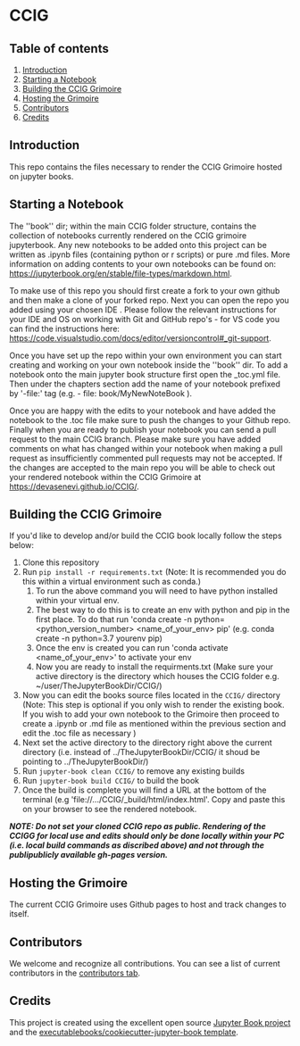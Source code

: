 # CCIG

## Table of contents

 1. [Introduction](#introduction)
 2. [Starting a Notebook](#starting-a-notebook)
 3. [Building the CCIG Grimoire](#building-the-ccig-grimoire)
 4. [Hosting the Grimoire](#hosting-the-grimoire)
 5. [Contributors](#contributors)
 6. [Credits](#credits)

## Introduction

This repo contains the files necessary to render the CCIG Grimoire hosted on jupyter books.

## Starting a Notebook

The ''book'' dir; within the main CCIG folder structure, contains the collection of notebooks currently rendered on the CCIG grimoire jupyterbook. Any new notebooks to be added onto this project can be written as .ipynb files (containing python or r scripts) or pure .md files. More information on adding contents to your own notebooks can be found on: <https://jupyterbook.org/en/stable/file-types/markdown.html>.

To make use of this repo you should first create a fork to your own github and then make a clone of your forked repo. Next you can open the repo you added using your chosen IDE . Please follow the relevant instructions for your IDE and OS on working with Git and GitHub repo's - for VS code you can find the instructions here: <https://code.visualstudio.com/docs/editor/versioncontrol#_git-support>.

Once you have set up the repo within your own environment you can start creating and working on your own notebook inside the ''book'' dir. To add a notebook onto the main jupyter book structure first open the _toc.yml file. Then under the chapters section add the name of your notebook prefixed by '-file:' tag (e.g. - file: book/MyNewNoteBook ).

Once you are happy with the edits to your notebook and have added the notebook to the .toc file make sure to push the changes to your Github repo. Finally when you are ready to publish your notebook you can send a pull request to the main CCIG branch. Please make sure you have added comments on what has changed within your notebook when making a pull request as insufficiently commented pull requests may not be accepted. If the changes are accepted to the main repo you will be able to check out your rendered notebook within the CCIG Grimoire at <https://devasenevi.github.io/CCIG/>.

## Building the CCIG Grimoire

If you'd like to develop and/or build the CCIG book locally follow the steps below:

1. Clone this repository
2. Run `pip install -r requirements.txt` (Note: It is recommended you do this within a virtual environment such as conda.)
   1. To run the above command you will need to have python installed within your virtual env.
   2. The best way to do this is to create an env with python and pip in the first place. To do that run 'conda create -n python=<python_version_number> <name_of_your_env> pip' (e.g. conda create -n python=3.7 yourenv pip)
   3. Once the env is created you can run 'conda activate <name_of_your_env>' to activate your env
   4. Now you are ready to install the requirments.txt (Make sure your active directory is the directory which houses the CCIG folder e.g. ~/user/TheJupyterBookDir/CCIG/)
3. Now you can edit the books source files located in the `CCIG/` directory (Note: This step is optional if you only wish to render the existing book. If you wish to add your own notebook to the Grimoire then proceed to create a .ipynb or .md file as mentioned within the previous section and edit the .toc file as necessary )
4. Next set the active directory to the directory right above the current directory (i.e. instead of ../TheJupyterBookDir/CCIG/ it shoud be pointing to ../TheJupyterBookDir/)
5. Run `jupyter-book clean CCIG/` to remove any existing builds
6. Run `jupyter-book build CCIG/` to build the book
7. Once the build is complete you will find a URL at the bottom of the terminal (e.g 'file://.../CCIG/_build/html/index.html'. Copy and paste this on your browser to see the rendered notebook.

***NOTE: Do not set your cloned CCIG repo as public. Rendering of the CCIGG for local use and edits should only be done locally within your PC (i.e. local build commands as discribed above) and not through the publipublicly available gh-pages version.***

## Hosting the Grimoire

The current CCIG Grimoire uses Github pages to host and track changes to itself.

## Contributors

We welcome and recognize all contributions. You can see a list of current contributors in the [contributors tab](https://github.com/DevaSenevi/CCIG/graphs/contributors).

## Credits

This project is created using the excellent open source [Jupyter Book project](https://jupyterbook.org/) and the [executablebooks/cookiecutter-jupyter-book template](https://github.com/executablebooks/cookiecutter-jupyter-book).
